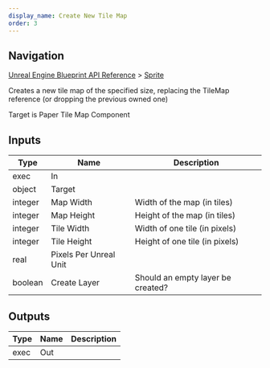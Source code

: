 ```yaml
---
display_name: Create New Tile Map
order: 3
---
```

## Navigation

[Unreal Engine Blueprint API Reference](https://dev.epicgames.com/documentation/en-us/unreal-engine/BlueprintAPI) > [Sprite](https://dev.epicgames.com/documentation/en-us/unreal-engine/BlueprintAPI/Sprite)

Creates a new tile map of the specified size, replacing the TileMap reference (or dropping the previous owned one)

Target is Paper Tile Map Component

## Inputs

| Type | Name | Description |
| --- | --- | --- |
| exec | In |  |
| object | Target |  |
| integer | Map Width | Width of the map (in tiles) |
| integer | Map Height | Height of the map (in tiles) |
| integer | Tile Width | Width of one tile (in pixels) |
| integer | Tile Height | Height of one tile (in pixels) |
| real | Pixels Per Unreal Unit |  |
| boolean | Create Layer | Should an empty layer be created? |

## Outputs

| Type | Name | Description |
| --- | --- | --- |
| exec | Out |  |
